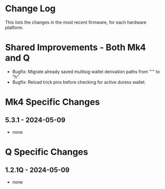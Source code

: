 # Change Log

This lists the changes in the most recent firmware, for each hardware platform.

# Shared Improvements - Both Mk4 and Q

- Bugfix: Migrate already saved multisig wallet derivation paths from "'" to "h".
- Bugfix: Reload trick pins before checking for active duress wallet.


# Mk4 Specific Changes

## 5.3.1 - 2024-05-09

- none


# Q Specific Changes

## 1.2.1Q - 2024-05-09

- none


